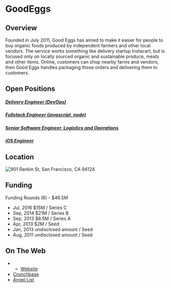 # GoodEggs

## Overview
Founded in July 2011, Good Eggs has aimed to make it easier for people to buy organic foods produced by independent farmers and other local vendors. The service works something like delivery startup Instacart, but is focused only on locally sourced organic and sustainable produce, meats and other items. Online, customers can shop nearby farms and vendors, then Good Eggs handles packaging those orders and delivering them to customers.

## Open Positions
##### [Delivery Engineer (DevOps)](delivery-engineer-devops.md)
##### [Fullstack Engineer (javascript, node)](fullstack-engineer-javascript-node.md)
##### [Senior Software Engineer, Logistics and Operations](senior-software-engineer-logistics-and-operations.md)
##### [iOS Engineer](ios-engineer.md)

## Location
![901 Rankin St, San Francisco, CA 94124](https://maps.googleapis.com/maps/api/staticmap?center=901+Rankin+St,+San+Francisco,+CA+94124&zoom=13&scale=false&size=600x300&maptype=roadmap&format=png&visual_refresh=true&markers=size:mid%7Ccolor:0xff0000%7Clabel:%7C901+Rankin+St,+San+Francisco,+CA)  

## Funding
Funding Rounds (6) - $46.5M
+ Jul, 2016	$15M / Series C
+ Sep, 2014	$21M / Series B
+ Sep, 2013	$8.5M / Series A
+ Apr, 2013	$2M / Seed
+ Jan, 2013	undisclosed amount / Seed
+ Aug, 2011	undisclosed amount / Seed

## On The Web
+ + [Website](http://goodeggs.com/)
+ [Crunchbase](https://www.crunchbase.com/organization/good-eggs#/entity)
+ [Angel List](https://angel.co/good-eggs)

